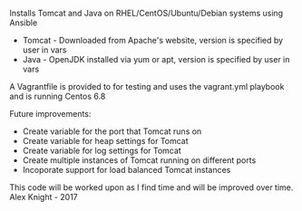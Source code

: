 Installs Tomcat and Java on RHEL/CentOS/Ubuntu/Debian systems using Ansible

- Tomcat - Downloaded from Apache's website, version is specified by user in vars
- Java - OpenJDK installed via yum or apt, version is specified by user in vars

A Vagrantfile is provided to for testing and uses the vagrant.yml playbook and is running Centos 6.8

Future improvements:  
- Create variable for the port that Tomcat runs on
- Create variable for heap settings for Tomcat
- Create variable for log settings for Tomcat
- Create multiple instances of Tomcat running on different ports
- Incoporate support for load balanced Tomcat instances

This code will be worked upon as I find time and will be improved over time.
Alex Knight - 2017
